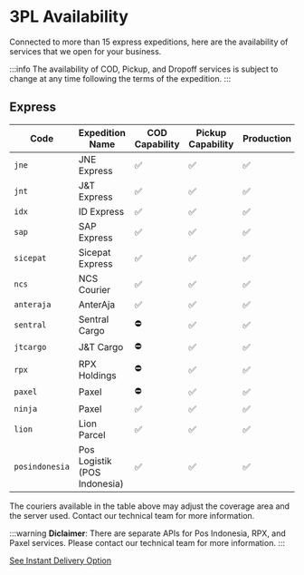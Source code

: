 # 3PL Availability
Connected to more than 15 express expeditions, here are the availability of services that we open for your business.

:::info
The availability of COD, Pickup, and Dropoff services is subject to change at any time following the terms of the expedition.
:::

## Express

| Code             | Expedition Name              | COD Capability | Pickup Capability | Production | Sandbox |
|------------------|------------------------------|----------------|-------------------|------------|---------|
| ``jne``          | JNE Express                  | ✅              | ✅                 | ✅          | ✅       |
| ``jnt``          | J&T Express                  | ✅              | ✅                 | ✅          | ✅       |
| ``idx``          | ID Express                   | ✅              | ✅                 | ✅          | ✅       |
| ``sap``          | SAP Express                  | ✅              | ✅                 | ✅          | ✅       |
| ``sicepat``      | Sicepat Express              | ✅              | ✅                 | ✅          | ✅       |
| ``ncs``          | NCS Courier                  | ✅              | ✅                 | ✅          | ✅       |
| ``anteraja``     | AnterAja                     | ✅              | ✅                 | ✅          | ✅       |
| ``sentral``      | Sentral Cargo                | ⛔              | ✅                 | ✅          | ✅       |
| ``jtcargo``      | J&T Cargo                    | ⛔              | ✅                 | ✅          | ✅       |
| ``rpx``          | RPX Holdings                 | ⛔              | ✅                 | ✅          | ✅       |
| ``paxel``        | Paxel                        | ⛔              | ✅                 | ✅          | ✅       |
| ``ninja``        | Paxel                        | ✅              | ✅                 | ✅          | ✅       |
| ``lion``         | Lion Parcel                  | ✅              | ✅                 | ✅          | ✅       |
| ``posindonesia`` | Pos Logistik (POS Indonesia) | ✅              | ✅                 | ✅          | ✅       |

The couriers available in the table above may adjust the coverage area and the server used. Contact our technical team for more information.

:::warning
**Diclaimer**: There are separate APIs for Pos Indonesia, RPX, and Paxel services. Please contact our technical team for more information.
:::


[See Instant Delivery Option](../4.instant/README.mdx)
